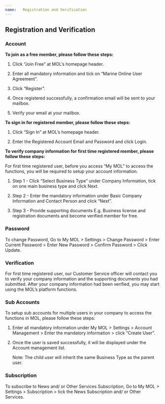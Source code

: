 ```yaml
---
name:	Registration and Verification
---
```


## Registration and Verification


###  Account

**To join as a free member, please follow these steps:**

1.	Click “Join Free” at MOL’s homepage header.

2.	Enter all mandatory information and tick on “Marine Online User Agreement”.

3.	Click “Register”.

4.	Once registered successfully, a confirmation email will be sent to your mailbox. 

5.	Verify your email at your mailbox. 

**To sign in for registered member, please follow these steps:**

1.	Click “Sign In” at MOL’s homepage header.

2.	Enter the Registered Account Email and Password and click Login.

**To verify company information for first time registered member, please follow these steps:**

For first time registered user, before you access “My MOL” to access the functions, you will be required to setup your account information. 

1.	Step 1 - Click “Select Business Type” under Company Information, tick on one main business type and click Next.

2.	Step 2 - Enter the mandatory information under Basic Company Information and Contact Person and click “Next”.

3.	Step 3 - Provide supporting documents E.g. Business license and registration documents and become verified member for free.

###  Password

To change Password, Go to My MOL > Settings > Change Password > Enter Current Password > Enter New Password > Confirm Password > Click Update.

###  Verification

For first time registered user, our Customer Service officer will contact you to verify your company information and the supporting documents you had submitted. After your company information had been verified, you may start using the MOL’s platform functions.

###  Sub Accounts

To setup sub accounts for multiple users in your company to access the functions in MOL, please follow these steps:

1.	Enter all mandatory information under My MOL > Settings > Account Management > Enter the mandatory information > click “Create User”. 

2.	Once the user is saved successfully, it will be displayed under the Account management list.

    Note: The child user will inherit the same Business Type as the parent user. 

###  Subscription

To subscribe to News and/ or Other Services Subscription, Go to My MOL > Settings > Subscription > tick the News Subscription and/ or Other Services.





